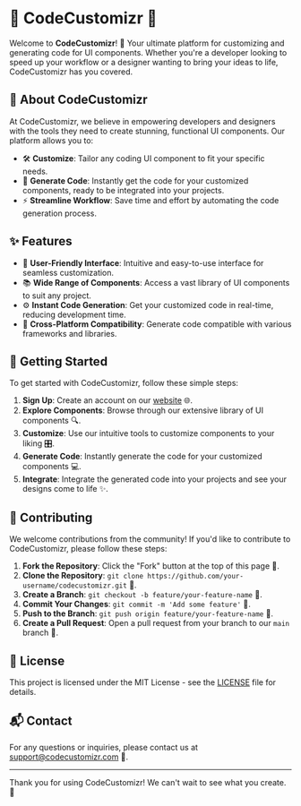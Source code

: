 # 🎨 CodeCustomizr 🎨

Welcome to **CodeCustomizr**! 🚀 Your ultimate platform for customizing and generating code for UI components. Whether you're a developer looking to speed up your workflow or a designer wanting to bring your ideas to life, CodeCustomizr has you covered.

## 🌟 About CodeCustomizr

At CodeCustomizr, we believe in empowering developers and designers with the tools they need to create stunning, functional UI components. Our platform allows you to:

- 🛠️ **Customize**: Tailor any coding UI component to fit your specific needs.
- 🧩 **Generate Code**: Instantly get the code for your customized components, ready to be integrated into your projects.
- ⚡ **Streamline Workflow**: Save time and effort by automating the code generation process.

## ✨ Features

- 🎨 **User-Friendly Interface**: Intuitive and easy-to-use interface for seamless customization.
- 📚 **Wide Range of Components**: Access a vast library of UI components to suit any project.
- ⚙️ **Instant Code Generation**: Get your customized code in real-time, reducing development time.
- 🔄 **Cross-Platform Compatibility**: Generate code compatible with various frameworks and libraries.

## 🚀 Getting Started

To get started with CodeCustomizr, follow these simple steps:

1. **Sign Up**: Create an account on our [website](https://www.codecustomizr.com) 🌐.
2. **Explore Components**: Browse through our extensive library of UI components 🔍.
3. **Customize**: Use our intuitive tools to customize components to your liking 🎛️.
4. **Generate Code**: Instantly generate the code for your customized components 💻.
5. **Integrate**: Integrate the generated code into your projects and see your designs come to life ✨.

## 🤝 Contributing

We welcome contributions from the community! If you'd like to contribute to CodeCustomizr, please follow these steps:

1. **Fork the Repository**: Click the "Fork" button at the top of this page 🍴.
2. **Clone the Repository**: `git clone https://github.com/your-username/codecustomizr.git` 📂.
3. **Create a Branch**: `git checkout -b feature/your-feature-name` 🌿.
4. **Commit Your Changes**: `git commit -m 'Add some feature'` 💬.
5. **Push to the Branch**: `git push origin feature/your-feature-name` 🚀.
6. **Create a Pull Request**: Open a pull request from your branch to our `main` branch 🔀.

## 📄 License

This project is licensed under the MIT License - see the [LICENSE](LICENSE) file for details.

## 📬 Contact

For any questions or inquiries, please contact us at [support@codecustomizr.com](mailto:support@codecustomizr.com) 📧.

---

Thank you for using CodeCustomizr! We can't wait to see what you create. 🎉
